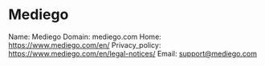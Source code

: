 
# Mediego

Name: Mediego
Domain: mediego.com
Home: https://www.mediego.com/en/
Privacy_policy: https://www.mediego.com/en/legal-notices/
Email: support@mediego.com
